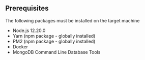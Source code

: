 ## Prerequisites
The following packages must be installed on the target machine

- Node.js 12.20.0
- Yarn (npm package - globally installed)
- PM2 (npm package - globally installed)
- Docker
- MongoDB Command Line Database Tools
